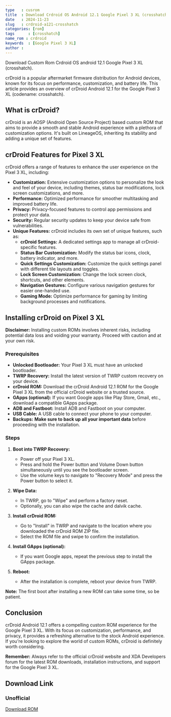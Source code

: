 ```yaml
---
type   : cusrom
title  : Download Crdroid OS Android 12.1 Google Pixel 3 XL (crosshatch)
date   : 2024-11-23
slug   : crdroid-a121-crosshatch
categories: [rom]
tags      : [crosshatch]
name_rom : crdroid
keywords  : [Google Pixel 3 XL]
author :
---
```


Download Custom Rom Crdroid OS android 12.1 Google Pixel 3 XL (crosshatch).

crDroid is a popular aftermarket firmware distribution for Android devices, known for its focus on performance, customization, and battery life. This article provides an overview of crDroid Android 12.1 for the Google Pixel 3 XL (codename: crosshatch).

## What is crDroid?

crDroid is an AOSP (Android Open Source Project) based custom ROM that aims to provide a smooth and stable Android experience with a plethora of customization options. It's built on LineageOS, inheriting its stability and adding a unique set of features.

## crDroid Features for Pixel 3 XL

crDroid offers a range of features to enhance the user experience on the Pixel 3 XL, including:

* **Customization:** Extensive customization options to personalize the look and feel of your device, including themes, status bar modifications, lock screen customizations, and more.
* **Performance:** Optimized performance for smoother multitasking and improved battery life.
* **Privacy:** Privacy-focused features to control app permissions and protect your data.
* **Security:** Regular security updates to keep your device safe from vulnerabilities.
* **Unique Features:** crDroid includes its own set of unique features, such as:
    * **crDroid Settings:** A dedicated settings app to manage all crDroid-specific features.
    * **Status Bar Customization:**  Modify the status bar icons, clock, battery indicator, and more.
    * **Quick Settings Customization:**  Customize the quick settings panel with different tile layouts and toggles.
    * **Lock Screen Customization:**  Change the lock screen clock, shortcuts, and other elements.
    * **Navigation Gestures:**  Configure various navigation gestures for easier one-handed use.
    * **Gaming Mode:** Optimize performance for gaming by limiting background processes and notifications.


## Installing crDroid on Pixel 3 XL

**Disclaimer:** Installing custom ROMs involves inherent risks, including potential data loss and voiding your warranty. Proceed with caution and at your own risk.

### Prerequisites

* **Unlocked Bootloader:** Your Pixel 3 XL must have an unlocked bootloader.
* **TWRP Recovery:** Install the latest version of TWRP custom recovery on your device.
* **crDroid ROM:** Download the crDroid Android 12.1 ROM for the Google Pixel 3 XL from the official crDroid website or a trusted source.
* **GApps (optional):** If you want Google apps like Play Store, Gmail, etc., download a compatible GApps package.
* **ADB and Fastboot:** Install ADB and Fastboot on your computer.
* **USB Cable:** A USB cable to connect your phone to your computer.
* **Backups:** **Make sure to back up all your important data** before proceeding with the installation.

### Steps

1. **Boot into TWRP Recovery:**
   - Power off your Pixel 3 XL.
   - Press and hold the Power button and Volume Down button simultaneously until you see the bootloader screen.
   - Use the volume keys to navigate to "Recovery Mode" and press the Power button to select it.

2. **Wipe Data:**
   - In TWRP, go to "Wipe" and perform a factory reset.
   - Optionally, you can also wipe the cache and dalvik cache.

3. **Install crDroid ROM:**
   - Go to "Install" in TWRP and navigate to the location where you downloaded the crDroid ROM ZIP file.
   - Select the ROM file and swipe to confirm the installation.

4. **Install GApps (optional):**
   - If you want Google apps, repeat the previous step to install the GApps package.

5. **Reboot:**
   - After the installation is complete, reboot your device from TWRP.

**Note:** The first boot after installing a new ROM can take some time, so be patient.


## Conclusion

crDroid Android 12.1 offers a compelling custom ROM experience for the Google Pixel 3 XL. With its focus on customization, performance, and privacy, it provides a refreshing alternative to the stock Android experience. If you're looking to explore the world of custom ROMs, crDroid is definitely worth considering.

**Remember:** Always refer to the official crDroid website and XDA Developers forum for the latest ROM downloads, installation instructions, and support for the Google Pixel 3 XL.


## Download Link
### Unofficial
[Download ROM](https://sourceforge.net/projects/crdroid-b1c1/files/crDroid8.3_Android_12l_for_crosshatch/)

